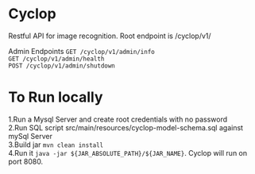 Cyclop
===================================
Restful API for image recognition. 
Root endpoint is /cyclop/v1/

Admin Endpoints
```GET /cyclop/v1/admin/info``` <br />
```GET /cyclop/v1/admin/health``` <br />
```POST /cyclop/v1/admin/shutdown```<br />

To Run locally
=============================================================================================
1.Run a Mysql Server and create root credentials with no password <br />
2.Run SQL script src/main/resources/cyclop-model-schema.sql against mySql Server<br />
3.Build jar ```mvn clean install```<br />
4.Run it ```java -jar ${JAR_ABSOLUTE_PATH}/${JAR_NAME}```. Cyclop will run on port 8080.<br />

